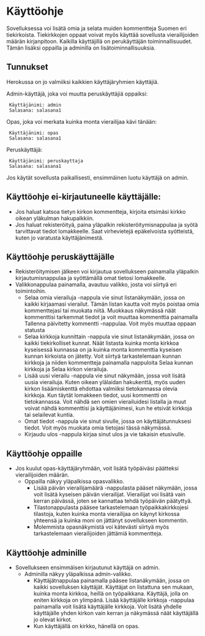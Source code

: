# Käyttöohje

Sovelluksessa voi lisätä omia ja selata muiden kommentteja Suomen eri tiekirkoista. Tiekirkkojen oppaat voivat myös käyttää sovellusta vierailijoiden määrän kirjanpitoon. Kaikilla käyttäjillä on perukäyttäjän toiminnallisuudet. Tämän lisäksi oppailla ja adminilla on lisätoiminnallisuuksia.

## Tunnukset
Herokussa on jo valmiiksi kaikkien käyttäjäryhmien käyttäjiä.

Admin-käyttäjä, joka voi muutta peruskäyttäjiä oppaiksi:
```
 Käyttäjänimi: admin
 Salasana: salasana1
```
Opas, joka voi merkata kuinka monta vierailijaa kävi tänään:
```
 Käyttäjänimi: opas
 Salasana: salasana1
```
Peruskäyttäjä:
```
 Käyttäjänimi: peruskayttaja
 Salasana: salasana1
```
Jos käytät sovellusta paikallisesti, ensimmäinen luotu käyttäjä on admin.

## Käyttöohje ei-kirjautuneelle käyttäjälle:

* Jos haluat katsoa tietyn kirkon kommentteja, kirjoita etsimäsi kirkko oikean yläkulman hakupalkkiin.
* Jos haluat rekisteröityä, paina yläpalkin rekisteröitymisnappulaa ja syötä tarvittavat tiedot lomakkeelle. Saat virhevietejä epäkelvoista syötteistä, kuten jo varatusta käyttäjänimestä.

## Käyttöohje peruskäyttäjälle

* Rekisteröitymisen jälkeen voi kirjautua sovellukseen painamalla yläpalkin kirjautumisnappulaa ja syöttämällä omat tietosi lomakkeelle.
* Valikkonappulaa painamalla, avautuu valikko, josta voi siirtyä eri toimintoihin.
    * Selaa omia vierailuja -nappula vie sinut listanäkymään, jossa on kaikki kirjaamasi vierailut. Tämän listan kautta voit myös poistaa omia kommenttejasi tai muokata niitä. Muokkaus näkymässä näät kommenttisi tarkemmat tiedot ja voit muuttaa kommenttia painamalla Tallenna päivitetty kommentti -nappulaa. Voit myös muuttaa oppaan statusta
    * Selaa kirkkoja kunnittain -nappula vie sinut listanäkymään, jossa on kaikki tiekirkolliset kunnat. Näät listasta kuinka monta kirkkoa kyseisessä kunnassa on ja kuinka monta kommenttia kyseisen kunnan kirkoista on jätetty. Voit siirtyä tarkastelemaan kunnan kirkkoja ja niiden kommentteja painamalla nappuloita Selaa kunnan kirkkoja ja Selaa kirkon vierailuja.
    * Lisää uusi vierailu -nappula vie sinut näkymään, jossa voit lisätä uusia vierailuja. Kuten oikean ylälaidan hakukenttä, myös uuden kirkon lisäämiskenttä ehdottaa valmiiksi tietokannassa olevia kirkkoja. Kun täytät lomakkeen tiedot, uusi kommentti on tietokannassa. Voit nähdä sen omien vierailuidesi listalla ja muut voivat nähdä kommenttisi ja käyttäjänimesi, kun he etsivät kirkkoja tai selailevat kuntia.
    * Omat tiedot -nappula vie sinut sivulle, jossa on käyttäjätunnuksesi tiedot. Voit myös muokata omia tietojasi tässä näkymässä.
    * Kirjaudu ulos -nappula kirjaa sinut ulos ja vie takaisin etusivulle.

## Käyttöohje oppaille

* Jos kuulut opas-käyttäjäryhmään, voit lisätä työpäiväsi päätteksi vierailijoiden määrän.
    * Oppailla näkyy yläpalkissa opasvalikko.
        * Lisää päivän vierailijamäärä -nappulasta pääset näkymään, jossa voit lisätä kyseisen päivän vierailijat. Vierailijat voi lisätä vain kerran päivässä, joten se kannattaa tehdä työpäivän päätyttyä.
        * Tilastonappulasta pääsee tarkastelemaan työpaikkakirkkojesi tilastoja, kuten kuinka monta vierailijaa on käynyt kirkossa yhteensä ja kuinka moni on jättänyt sovellukseen kommentin.
        * Molemmista opasnäkymistä voi kätevästi siirtyä myös tarkastelemaan vierailijoiden jättämiä kommentteja.

## Käyttöohje adminille

* Sovellukseen ensimmäisen kirjautunut käyttäjä on admin.
    * Adminilla näkyy yläpalkissa admin-valikko.
        * Käyttäjätnappulaa painamalla pääsee listanäkymään, jossa on kaikki sovelluksen käyttäjät. Käyttäjat on listattuna sen mukaan, kuinka monta kirkkoa, heillä on työpaikkana. Käyttäjä, jolla on eniten kirkkoja on ylimpänä. Lisää käyttäjälle kirkkoja -nappulaa painamalla voit lisätä käyttäjälle kirkkoja. Voit lisätä yhdelle käyttäjälle yhden kirkon vain kerran ja näkymässä näät käyttäjällä jo olevat kirkot.
        * Kun käyttäjällä on kirkko, hänellä on opas.